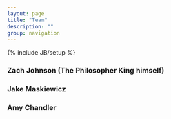 ```yaml
---
layout: page
title: "Team"
description: ""
group: navigation
---
```

{% include JB/setup %}

### Zach Johnson (The Philosopher King himself)

### Jake Maskiewicz

### Amy Chandler
